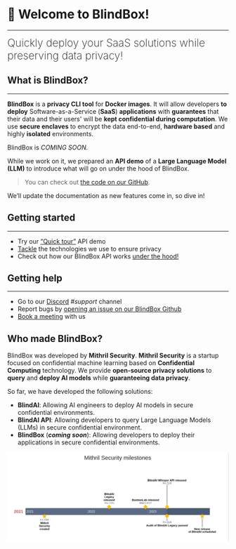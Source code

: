 # 👋 Welcome to BlindBox!
________________________________________________________

<font size="5"><span style="font-weight: 200">
Quickly deploy your SaaS solutions while preserving data privacy!
</font></span>

## What is BlindBox?
________________________________________________________

**BlindBox** is a **privacy CLI tool** for **Docker images**. It will allow developers **to deploy** Software-as-a-Service (**SaaS**) **applications** with **guarantees** that their data and their users' will be **kept confidential during computation**. We use **secure enclaves** to encrypt the data end-to-end, **hardware based** and highly **isolated** environments. 

BlindBox is *COMING SOON.*

While we work on it, we prepared an **API demo** of a **Large Language Model (LLM)** to introduce what will go on under the hood of BlindBox.  

> You can check out [the code on our GitHub](https://github.com/mithril-security/blindbox/). 

We’ll update the documentation as new features come in, so dive in!

## Getting started
________________________________________________________

- Try our [“Quick tour”](./docs/getting-started/quick-tour.ipynb) API demo
- [Tackle](./docs/getting-started/confidential_computing.md) the technologies we use to ensure privacy
- Check out how our BlindBox API works [under the hood!](./docs/getting-started/under-the-hood.ipynb)

## Getting help
________________________________________________________

- Go to our [Discord](https://discord.com/invite/TxEHagpWd4) *#support* channel
- Report bugs by [opening an issue on our BlindBox Github](https://github.com/mithril-security/blindbox/issues)
- [Book a meeting](https://calendly.com/contact-mithril-security/15mins?month=2022-11) with us

## Who made BlindBox?

BlindBox was developed by **Mithril Security**. **Mithril Security** is a startup focused on confidential machine learning based on **Confidential Computing** technology. We provide **open-source privacy solutions** to **query** and **deploy AI models** while **guaranteeing data privacy**.

So far, we have developed the following solutions:

- **BlindAI**: Allowing AI engineers to deploy AI models in secure confidential environments.
- **BlindAI API**: Allowing developers to query Large Language Models (LLMs) in secure confidential environment.
- **BlindBox** (***coming soon***): Allowing developers to deploy their applications in secure confidential environments.

![Mithril Timeline](./assets/timeline.png)
